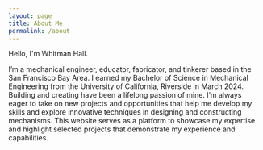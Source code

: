 ```yaml
---
layout: page
title: About Me
permalink: /about
---
```

Hello, I'm Whitman Hall.

I’m a mechanical engineer, educator, fabricator, and tinkerer based in the San Francisco Bay Area. I earned my Bachelor of Science in Mechanical Engineering from the University of California, Riverside in March 2024. Building and creating have been a lifelong passion of mine. I’m always eager to take on new projects and opportunities that help me develop my skills and explore innovative techniques in designing and constructing mechanisms. This website serves as a platform to showcase my expertise and highlight selected projects that demonstrate my experience and capabilities.
